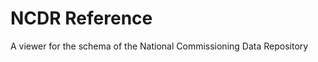 NCDR Reference
==============

A viewer for the schema of the National Commissioning Data Repository
